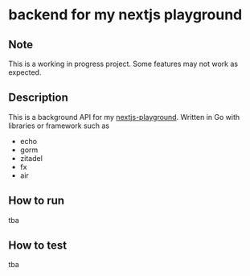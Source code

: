 # backend for my nextjs playground

## Note

This is a working in progress project.
Some features may not work as expected.

## Description

This is a background API for my [nextjs-playground](https://github.com/voice0726/nextjs-playground).
Written in Go with libraries or framework such as

- echo
- gorm
- zitadel
- fx
- air

## How to run

tba

## How to test

tba
